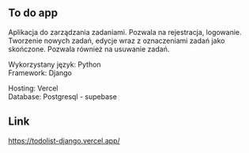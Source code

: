 
## To do app
Aplikacja do zarządzania zadaniami. Pozwala na rejestracja, logowanie. Tworzenie nowych zadań, edycje wraz z oznaczeniami zadań jako skończone. Pozwala również na usuwanie zadań.

Wykorzystany język: Python \
Framework: Django

Hosting: Vercel \
Database: Postgresql - supebase


## Link

https://todolist-django.vercel.app/
